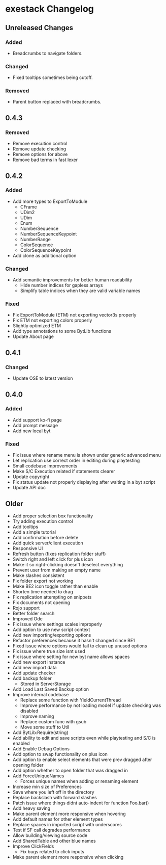 # exestack Changelog

## Unreleased Changes

### Added
* Breadcrumbs to navigate folders. 

### Changed
* Fixed tooltips sometimes being cutoff.

### Removed
* Parent button replaced with breadcrumbs.

## 0.4.3

### Removed
* Remove execution control
* Remove update checking
* Remove options for above
* Remove bad terms in fast lexer

## 0.4.2

### Added
* Add more types to ExportToModule
  * CFrame
  * UDim2
  * UDim
  * Enum
  * NumberSequence
  * NumberSequenceKeypoint
  * NumberRange
  * ColorSequence
  * ColorSequenceKeypoint
* Add clone as additional option

### Changed
* Add semantic improvements for better human readability
  * Hide number indices for gapless arrays
  * Simplify table indices when they are valid variable names

### Fixed
* Fix ExportToModule (ETM) not exporting vector3s properly
* Fix ETM not exporting colors properly
* Slightly optimized ETM
* Add type annotations to some BytLib functions
* Update About page

## 0.4.1
### Changed
* Update OSE to latest version

## 0.4.0

### Added
* Add support ko-fi page
* Add prompt message
* Add new local byt

### Fixed
* Fix issue where rename menu is shown under generic advanced menu
* Let replication use correct order in editing during playtesting
* Small codebase improvements
* Make S/C Execution related if statements clearer
* Update copyright
* Fix status update not properly displaying after waiting in a byt script
* Update API doc

## Older
* Add proper selection box functionality
* Try adding execution control
* Add tooltips
* Add a simple tutorial
* Add confirmation before delete
* Add quick server/client execution
* Responsive UI
* Refresh button (fixes replication folder stuff)
* Switch right and left click for plus icon
* Make it so right-clicking doesn't deselect everything
* Prevent user from making an empty name
* Make slashes consistent
* Fix folder export not working
* Make BE2 icon toggle rather than enable
* Shorten time needed to drag
* Fix replication attempting on snippets
* Fix documents not opening
* Rojo support
* Better folder search
* Improved Ode
* Fix issue where settings scales improperly
* Add option to use new script context
* Add new importing/exporting options
* Refactor preferences because it hasn't changed since BE1
* Fixed issue where options would fail to clean up unused options
* Fix issue where true size isnt used
* Fix issue where setting for new byt name allows spaces
* Add new export instance
* Add new import data
* Add update checker
* Add backup folder
  * Stored in ServerStorage
* Add Load Last Saved Backup option
* Improve internal codebase
  * Replace some function with YieldCurrentThread
  * Improve performance by not loading model if update checking was disabled
  * Improve naming
  * Replace custom func with gsub
  * Move some stuff to Util
* Add BytLib:Require(string)
* Add ability to edit and save scripts even while playtesting and S/C is enabled
* Add Enable Debug Options
* Add option to swap functionality on plus icon
* Add option to enable select elements that were prev dragged after opening folder
* Add option whether to open folder that was dragged in
* Add ForceUniqueNames
  * Forces unique names when adding or renaming element
* Increase min size of Preferences
* Save where you left off in the directory
* Replace backslash with forward slashes
* Patch issue where things didnt auto-indent for function Foo.bar()
* Add heavy saving
* Make parent element more responsive when hovering
* Add default names for other element types
* Replace spaces in imported script with underscores
* Test if SF call degrades performance
* Allow building/viewing source code
* Add SharedTable and other blue names
* Improve ClickFields
  * Fix bugs related to click inputs
* Make parent element more responsive when clicking
